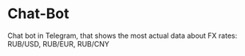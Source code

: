 # Chat-Bot
Chat bot in Telegram, that shows the most actual data about FX rates: RUB/USD, RUB/EUR, RUB/CNY
